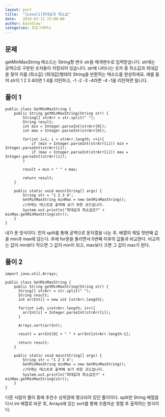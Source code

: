 ```yaml
---
layout: post
title:  "[Level1]최대값과 최소값"
date:   2018-03-11 23:00:00
author: EastGlow
categories: 프로그래머스
---
```


## 문제

getMinMaxString 메소드는 String형 변수 str을 매개변수로 입력받습니다.
str에는 공백으로 구분된 숫자들이 저장되어 있습니다.
str에 나타나는 숫자 중 최소값과 최대값을 찾아 이를 (최소값) (최대값)형태의 String을 반환하는 메소드를 완성하세요.
예를 들어 str이 1 2 3 4라면 1 4를 리턴하고, -1 -2 -3 -4라면 -4 -1을 리턴하면 됩니다.


## 풀이 1

~~~
public class GetMinMaxString {
    public String getMinMaxString(String str) {
        String[] strArr = str.split(" ");
        String result;
        int min = Integer.parseInt(strArr[0]);
        int max = Integer.parseInt(strArr[0]);

        for(int i=1; i < strArr.length; ++i){
            if (min > Integer.parseInt(strArr[i])) min = Integer.parseInt(strArr[i]);
            if (max < Integer.parseInt(strArr[i])) max = Integer.parseInt(strArr[i]);
        }

    	result = min + " " + max;
        
        return result;
    }

    public static void main(String[] args) {
        String str = "1 2 3 4";
        GetMinMaxString minMax = new GetMinMaxString();
        //아래는 테스트로 출력해 보기 위한 코드입니다.
        System.out.println("최대값과 최소값은?" + minMax.getMinMaxString(str));
    }
}
~~~

내가 푼 방식이다. 먼저 split를 통해 공백으로 문자열을 나눈 후, 배열의 제일 첫번째 값을 min과 max에 담는다. 후에 for문을 돌리면서 0번째 이후의 값들과 비교한다. 비교하는 값이 min보다 작으면 그 값이 min이 되고, max보다 크면 그 값이 max가 된다.


## 풀이 2

~~~
import java.util.Arrays;

public class GetMinMaxString {
    public String getMinMaxString(String str) {
      String[] strArr = str.split(" ");
      String result;
      int arrInt[] = new int [strArr.length];
      
      for(int i=0; i<strArr.length; i++){
      	arrInt[i] = Integer.parseInt(strArr[i]);
      }

      Arrays.sort(arrInt);

      result = arrInt[0] + " " + arrInt[strArr.length-1];      

      return result;
    }

    public static void main(String[] args) {
        String str = "1 2 3 4";
        GetMinMaxString minMax = new GetMinMaxString();
        //아래는 테스트로 출력해 보기 위한 코드입니다.
        System.out.println("최대값과 최소값은?" + minMax.getMinMaxString(str));
    }
}

~~~

다른 사람의 풀이 중에 추천수 상위권에 랭크되어 있던 풀이이다. split한 String 배열을 다시 int 배열로 바꾼 후, Arrays에 있는 sort를 통해 오름차순 정렬 후 출력하는 방식이다.